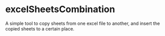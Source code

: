 # excelSheetsCombination
A simple tool to copy sheets from one excel file to another, and insert the copied sheets to a certain place.
